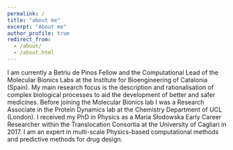 ```yaml
---
permalink: /
title: "about me"
excerpt: "About me"
author_profile: true
redirect_from: 
  - /about/
  - /about.html
---
```


I am currently a Betriu de Pinos Fellow and the Computational Lead of the Molecular Bionics Labs at the Institute for Bioengineering of Catalonia (Spain). My main research focus is the description and rationalisation of complex biological processes to aid the development of better and safer medicines. Before joining the Molecular Bionics lab I was a Research Associate in the Protein Dynamics lab at the Chemistry Department of UCL (London). I received my PhD in Physics as a Maria Słodowska Early Career Researcher within the Translocation Consortia at the University of Cagliari in 2017. 
I am an expert in multi-scale Physics-based computational methods and predictive methods for drug design.
